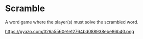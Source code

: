 # Scramble
 A word game where the player(s) must solve the scrambled word.


https://gyazo.com/326a5560e1e12764bd088938ebe86b40.png
